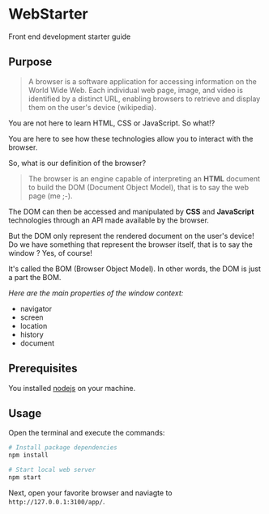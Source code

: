 # WebStarter

Front end development starter guide

## Purpose

> A browser is a software application for accessing information on the World Wide Web.
Each individual web page, image, and video is identified by a distinct URL, enabling browsers to retrieve and display them on the user's device (wikipedia).

You are not here to learn HTML, CSS or JavaScript. So what!?

You are here to see how these technologies allow you to interact with the browser.

So, what is our definition of the browser?

> The browser is an engine capable of interpreting an **HTML** document to build the DOM (Document Object Model), that is to say the web page (me ;-).

The DOM can then be accessed and manipulated by **CSS** and **JavaScript** technologies through an API made available by the browser.

But the DOM only represent the rendered document on the user's device! Do we have something that represent the browser itself, that is to say the window ? Yes, of course!

It's called the BOM (Browser Object Model). In other words, the DOM is just a part the BOM.

*Here are the main properties of the window context:*

- navigator
- screen
- location
- history
- document

## Prerequisites

You installed [nodejs](https://nodejs.org) on your machine.

## Usage

Open the terminal and execute the commands:

```bash
# Install package dependencies
npm install

# Start local web server
npm start
```

Next, open your favorite browser and naviagte to `http://127.0.0.1:3100/app/`.
